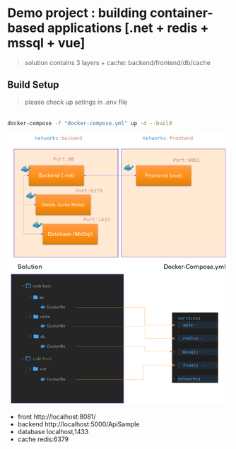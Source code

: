 # Demo project : building container-based applications [.net + redis + mssql + vue]

> solution contains 3 layers + cache: backend/frontend/db/cache

## Build Setup

> please check up setings in .env file

```bash

docker-compose -f "docker-compose.yml" up -d --build

```

![networks](code-front/vue/src/assets/docker_workshop_network.png)
![networks](code-front/vue/src/assets/docker_workshop_architecture.png)

- front http://localhost:8081/
- backend http://localhost:5000/ApiSample
- database localhost,1433
- cache redis:6379
